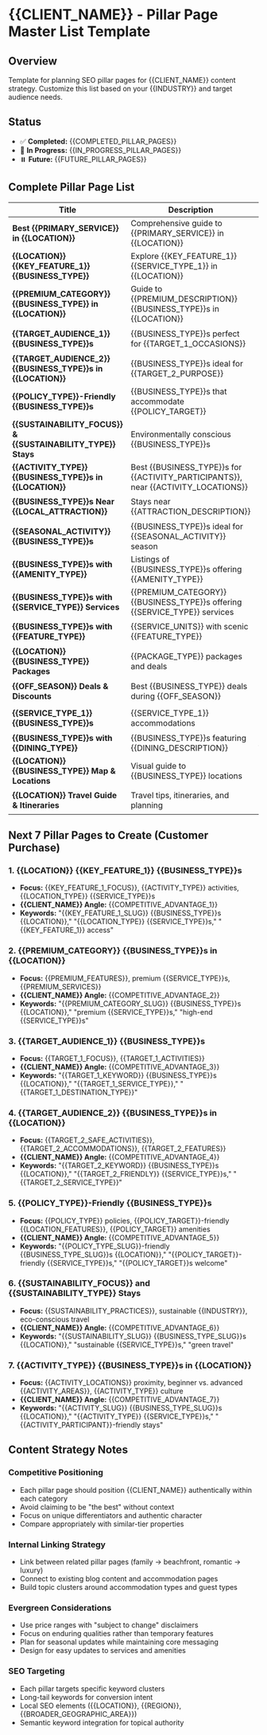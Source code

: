 # {{CLIENT_NAME}} - Pillar Page Master List Template

## Overview
Template for planning SEO pillar pages for {{CLIENT_NAME}} content strategy. Customize this list based on your {{INDUSTRY}} and target audience needs.

## Status
- ✅ **Completed:** {{COMPLETED_PILLAR_PAGES}}
- 🔄 **In Progress:** {{IN_PROGRESS_PILLAR_PAGES}}
- ⏸️ **Future:** {{FUTURE_PILLAR_PAGES}}

## Complete Pillar Page List

| Title | Description | URL Handle | Priority | Status |
|-------|-------------|------------|----------|---------|
| **Best {{PRIMARY_SERVICE}} in {{LOCATION}}** | Comprehensive guide to {{PRIMARY_SERVICE}} in {{LOCATION}} | `/best-{{PRIMARY_SERVICE_SLUG}}-{{LOCATION_SLUG}}` | ✅ Primary | Template |
| **{{LOCATION}} {{KEY_FEATURE_1}} {{BUSINESS_TYPE}}** | Explore {{KEY_FEATURE_1}} {{SERVICE_TYPE_1}} in {{LOCATION}} | `/{{KEY_FEATURE_1_SLUG}}-{{BUSINESS_TYPE_SLUG}}-{{LOCATION_SLUG}}` | 🔄 High | Template |
| **{{PREMIUM_CATEGORY}} {{BUSINESS_TYPE}} in {{LOCATION}}** | Guide to {{PREMIUM_DESCRIPTION}} {{BUSINESS_TYPE}}s in {{LOCATION}} | `/{{PREMIUM_CATEGORY_SLUG}}-{{BUSINESS_TYPE_SLUG}}-{{LOCATION_SLUG}}` | 🔄 High | Template |
| **{{TARGET_AUDIENCE_1}} {{BUSINESS_TYPE}}s** | {{BUSINESS_TYPE}}s perfect for {{TARGET_1_OCCASIONS}} | `/{{TARGET_1_SLUG}}-{{BUSINESS_TYPE_SLUG}}-{{LOCATION_SLUG}}` | 🔄 High | Template |
| **{{TARGET_AUDIENCE_2}} {{BUSINESS_TYPE}}s in {{LOCATION}}** | {{BUSINESS_TYPE}}s ideal for {{TARGET_2_PURPOSE}} | `/{{TARGET_2_SLUG}}-{{BUSINESS_TYPE_SLUG}}-{{LOCATION_SLUG}}` | 🔄 High | Template |
| **{{POLICY_TYPE}}-Friendly {{BUSINESS_TYPE}}s** | {{BUSINESS_TYPE}}s that accommodate {{POLICY_TARGET}} | `/{{POLICY_TYPE_SLUG}}-{{BUSINESS_TYPE_SLUG}}-{{LOCATION_SLUG}}` | 🔄 High | Template |
| **{{SUSTAINABILITY_FOCUS}} & {{SUSTAINABILITY_TYPE}} Stays** | Environmentally conscious {{BUSINESS_TYPE}}s | `/{{SUSTAINABILITY_SLUG}}-{{BUSINESS_TYPE_SLUG}}-{{LOCATION_SLUG}}` | 🔄 High | Template |
| **{{ACTIVITY_TYPE}} {{BUSINESS_TYPE}}s in {{LOCATION}}** | Best {{BUSINESS_TYPE}}s for {{ACTIVITY_PARTICIPANTS}}, near {{ACTIVITY_LOCATIONS}} | `/{{ACTIVITY_SLUG}}-{{BUSINESS_TYPE_SLUG}}-{{LOCATION_SLUG}}` | 🔄 High | Template |
| **{{BUSINESS_TYPE}}s Near {{LOCAL_ATTRACTION}}** | Stays near {{ATTRACTION_DESCRIPTION}} | `/{{BUSINESS_TYPE_SLUG}}-{{ATTRACTION_SLUG}}` | ⏸️ Medium | Future |
| **{{SEASONAL_ACTIVITY}} {{BUSINESS_TYPE}}s** | {{BUSINESS_TYPE}}s ideal for {{SEASONAL_ACTIVITY}} season | `/{{SEASONAL_SLUG}}-{{BUSINESS_TYPE_SLUG}}` | ⏸️ Medium | Future |
| **{{BUSINESS_TYPE}}s with {{AMENITY_TYPE}}** | Listings of {{BUSINESS_TYPE}}s offering {{AMENITY_TYPE}} | `/{{AMENITY_SLUG}}-{{BUSINESS_TYPE_SLUG}}-{{LOCATION_SLUG}}` | ⏸️ Medium | Future |
| **{{BUSINESS_TYPE}}s with {{SERVICE_TYPE}} Services** | {{PREMIUM_CATEGORY}} {{BUSINESS_TYPE}}s offering {{SERVICE_TYPE}} services | `/{{SERVICE_TYPE_SLUG}}-{{BUSINESS_TYPE_SLUG}}-{{LOCATION_SLUG}}` | ⏸️ Medium | Future |
| **{{BUSINESS_TYPE}}s with {{FEATURE_TYPE}}** | {{SERVICE_UNITS}} with scenic {{FEATURE_TYPE}} | `/{{FEATURE_SLUG}}-{{BUSINESS_TYPE_SLUG}}` | ⏸️ Medium | Future |
| **{{LOCATION}} {{BUSINESS_TYPE}} Packages** | {{PACKAGE_TYPE}} packages and deals | `/{{LOCATION_SLUG}}-{{BUSINESS_TYPE_SLUG}}-packages` | ⏸️ Medium | Future |
| **{{OFF_SEASON}} Deals & Discounts** | Best {{BUSINESS_TYPE}} deals during {{OFF_SEASON}} | `/{{LOCATION_SLUG}}-{{BUSINESS_TYPE_SLUG}}-discounts` | ⏸️ Low | Future |
| **{{SERVICE_TYPE_1}} {{BUSINESS_TYPE}}s** | {{SERVICE_TYPE_1}} accommodations | `/{{SERVICE_1_SLUG}}-{{BUSINESS_TYPE_SLUG}}-{{LOCATION_SLUG}}` | ⏸️ Medium | Future |
| **{{BUSINESS_TYPE}}s with {{DINING_TYPE}}** | {{BUSINESS_TYPE}}s featuring {{DINING_DESCRIPTION}} | `/{{BUSINESS_TYPE_SLUG}}-with-{{DINING_SLUG}}` | ⏸️ Low | Future |
| **{{LOCATION}} {{BUSINESS_TYPE}} Map & Locations** | Visual guide to {{BUSINESS_TYPE}} locations | `/{{LOCATION_SLUG}}-{{BUSINESS_TYPE_SLUG}}-map` | ⏸️ Low | Future |
| **{{LOCATION}} Travel Guide & Itineraries** | Travel tips, itineraries, and planning | `/{{LOCATION_SLUG}}-travel-guide` | ⏸️ Medium | Future |

## Next 7 Pillar Pages to Create (Customer Purchase)

### 1. {{LOCATION}} {{KEY_FEATURE_1}} {{BUSINESS_TYPE}}s
- **Focus:** {{KEY_FEATURE_1_FOCUS}}, {{ACTIVITY_TYPE}} activities, {{LOCATION_TYPE}} {{SERVICE_TYPE}}s
- **{{CLIENT_NAME}} Angle:** {{COMPETITIVE_ADVANTAGE_1}}
- **Keywords:** "{{KEY_FEATURE_1_SLUG}} {{BUSINESS_TYPE}}s {{LOCATION}}," "{{LOCATION_TYPE}} {{SERVICE_TYPE}}s," "{{KEY_FEATURE_1}} access"

### 2. {{PREMIUM_CATEGORY}} {{BUSINESS_TYPE}}s in {{LOCATION}}
- **Focus:** {{PREMIUM_FEATURES}}, premium {{SERVICE_TYPE}}s, {{PREMIUM_SERVICES}}
- **{{CLIENT_NAME}} Angle:** {{COMPETITIVE_ADVANTAGE_2}}
- **Keywords:** "{{PREMIUM_CATEGORY_SLUG}} {{BUSINESS_TYPE}}s {{LOCATION}}," "premium {{SERVICE_TYPE}}s," "high-end {{SERVICE_TYPE}}s"

### 3. {{TARGET_AUDIENCE_1}} {{BUSINESS_TYPE}}s
- **Focus:** {{TARGET_1_FOCUS}}, {{TARGET_1_ACTIVITIES}}
- **{{CLIENT_NAME}} Angle:** {{COMPETITIVE_ADVANTAGE_3}}
- **Keywords:** "{{TARGET_1_KEYWORD}} {{BUSINESS_TYPE}}s {{LOCATION}}," "{{TARGET_1_SERVICE_TYPE}}," "{{TARGET_1_DESTINATION_TYPE}}"

### 4. {{TARGET_AUDIENCE_2}} {{BUSINESS_TYPE}}s in {{LOCATION}}
- **Focus:** {{TARGET_2_SAFE_ACTIVITIES}}, {{TARGET_2_ACCOMMODATIONS}}, {{TARGET_2_FEATURES}}
- **{{CLIENT_NAME}} Angle:** {{COMPETITIVE_ADVANTAGE_4}}
- **Keywords:** "{{TARGET_2_KEYWORD}} {{BUSINESS_TYPE}}s {{LOCATION}}," "{{TARGET_2_FRIENDLY}} {{SERVICE_TYPE}}s," "{{TARGET_2_SERVICE_TYPE}}"

### 5. {{POLICY_TYPE}}-Friendly {{BUSINESS_TYPE}}s
- **Focus:** {{POLICY_TYPE}} policies, {{POLICY_TARGET}}-friendly {{LOCATION_FEATURES}}, {{POLICY_TARGET}} amenities
- **{{CLIENT_NAME}} Angle:** {{COMPETITIVE_ADVANTAGE_5}}
- **Keywords:** "{{POLICY_TYPE_SLUG}}-friendly {{BUSINESS_TYPE_SLUG}}s {{LOCATION}}," "{{POLICY_TARGET}}-friendly {{SERVICE_TYPE}}s," "{{POLICY_TARGET}}s welcome"

### 6. {{SUSTAINABILITY_FOCUS}} and {{SUSTAINABILITY_TYPE}} Stays
- **Focus:** {{SUSTAINABILITY_PRACTICES}}, sustainable {{INDUSTRY}}, eco-conscious travel
- **{{CLIENT_NAME}} Angle:** {{COMPETITIVE_ADVANTAGE_6}}
- **Keywords:** "{{SUSTAINABILITY_SLUG}} {{BUSINESS_TYPE_SLUG}}s {{LOCATION}}," "sustainable {{SERVICE_TYPE}}s," "green travel"

### 7. {{ACTIVITY_TYPE}} {{BUSINESS_TYPE}}s in {{LOCATION}}
- **Focus:** {{ACTIVITY_LOCATIONS}} proximity, beginner vs. advanced {{ACTIVITY_AREAS}}, {{ACTIVITY_TYPE}} culture
- **{{CLIENT_NAME}} Angle:** {{COMPETITIVE_ADVANTAGE_7}}
- **Keywords:** "{{ACTIVITY_SLUG}} {{BUSINESS_TYPE_SLUG}}s {{LOCATION}}," "{{ACTIVITY_TYPE}} {{SERVICE_TYPE}}s," "{{ACTIVITY_PARTICIPANT}}-friendly stays"

## Content Strategy Notes

### Competitive Positioning
- Each pillar page should position {{CLIENT_NAME}} authentically within each category
- Avoid claiming to be "the best" without context
- Focus on unique differentiators and authentic character
- Compare appropriately with similar-tier properties

### Internal Linking Strategy
- Link between related pillar pages (family → beachfront, romantic → luxury)
- Connect to existing blog content and accommodation pages
- Build topic clusters around accommodation types and guest types

### Evergreen Considerations
- Use price ranges with "subject to change" disclaimers
- Focus on enduring qualities rather than temporary features
- Plan for seasonal updates while maintaining core messaging
- Design for easy updates to services and amenities

### SEO Targeting
- Each pillar targets specific keyword clusters
- Long-tail keywords for conversion intent
- Local SEO elements ({{LOCATION}}, {{REGION}}, {{BROADER_GEOGRAPHIC_AREA}})
- Semantic keyword integration for topical authority